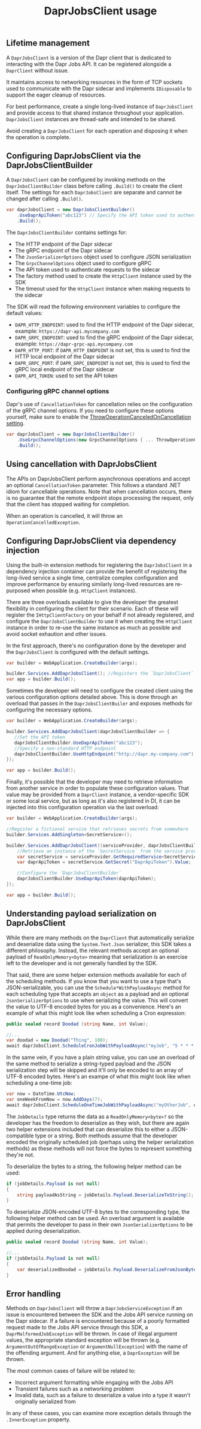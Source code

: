 ﻿---
type: docs
title: "DaprJobsClient usage"
linkTitle: "DaprJobsClient usage"
weight: 5000
description: Essential tips and advice for using DaprJobsClient
---

## Lifetime management

A `DaprJobsClient` is a version of the Dapr client that is dedicated to interacting with the Dapr Jobs API. It can be registered alongside a `DaprClient` without issue.

It maintains access to networking resources in the form of TCP sockets used to communicate with the Dapr sidecar and implements `IDisposable` to support the eager cleanup of resources.

For best performance, create a single long-lived instance of `DaprJobsClient` and provide access to that shared instance throughout your application. `DaprJobsClient` instances are thread-safe and intended to be shared.

Avoid creating a `DaprJobsClient` for each operation and disposing it when the operation is complete.

## Configuring DaprJobsClient via the DaprJobsClientBuilder

A `DaprJobsClient` can be configured by invoking methods on the `DaprJobsClientBuilder` class before calling `.Build()` to create the client itself. The settings for each `DaprJobsClient` are separate
and cannot be changed after calling `.Build()`.

```cs
var daprJobsClient = new DaprJobsClientBuilder()
    .UseDaprApiToken("abc123") // Specify the API token used to authenticate to other Dapr sidecars
    .Build();
```

The `DaprJobsClientBuilder` contains settings for:

- The HTTP endpoint of the Dapr sidecar
- The gRPC endpoint of the Dapr sidecar
- The `JsonSerializerOptions` object used to configure JSON serialization
- The `GrpcChannelOptions` object used to configure gRPC
- The API token used to authenticate requests to the sidecar
- The factory method used to create the `HttpClient` instance used by the SDK
- The timeout used for the `HttpClient` instance when making requests to the sidecar

The SDK will read the following environment variables to configure the default values:

- `DAPR_HTTP_ENDPOINT`: used to find the HTTP endpoint of the Dapr sidecar, example: `https://dapr-api.mycompany.com`
- `DAPR_GRPC_ENDPOINT`: used to find the gRPC endpoint of the Dapr sidecar, example: `https://dapr-grpc-api.mycompany.com`
- `DAPR_HTTP_PORT`: if `DAPR_HTTP_ENDPOINT` is not set, this is used to find the HTTP local endpoint of the Dapr sidecar
- `DAPR_GRPC_PORT`: if `DAPR_GRPC_ENDPOINT` is not set, this is used to find the gRPC local endpoint of the Dapr sidecar
- `DAPR_API_TOKEN`: used to set the API token

### Configuring gRPC channel options

Dapr's use of `CancellationToken` for cancellation relies on the configuration of the gRPC channel options. If you need to configure these options yourself, make sure to enable the [ThrowOperationCanceledOnCancellation setting](https://grpc.github.io/grpc/csharp-dotnet/api/Grpc.Net.Client.GrpcChannelOptions.html#Grpc_Net_Client_GrpcChannelOptions_ThrowOperationCanceledOnCancellation).

```cs
var daprJobsClient = new DaprJobsClientBuilder()
    .UseGrpcChannelOptions(new GrpcChannelOptions { ... ThrowOperationCanceledOnCancellation = true })
    .Build();
```

## Using cancellation with DaprJobsClient

The APIs on DaprJobsClient perform asynchronous operations and accept an optional `CancellationToken` parameter. This follows a standard .NET idiom for cancellable operations. Note that when cancellation occurs, there is no guarantee that the remote endpoint stops processing the request, only that the client has stopped waiting for completion.

When an operation is cancelled, it will throw an `OperationCancelledException`. 

## Configuring DaprJobsClient via dependency injection

Using the built-in extension methods for registering the `DaprJobsClient` in a dependency injection container can provide the benefit of registering the long-lived service a single time, centralize complex configuration and improve performance by ensuring similarly long-lived resources are re-purposed when possible (e.g. `HttpClient` instances).

There are three overloads available to give the developer the greatest flexibility in configuring the client for their scenario. Each of these will register the `IHttpClientFactory` on your behalf if not already registered, and configure the `DaprJobsClientBuilder` to use it when creating the `HttpClient` instance in order to re-use the same instance as much as possible and avoid socket exhaution and other issues.

In the first approach, there's no configuration done by the developer and the `DaprJobsClient` is configured with the default settings.

```cs
var builder = WebApplication.CreateBuilder(args);

builder.Services.AddDaprJobsClient(); //Registers the `DaprJobsClient` to be injected as needed
var app = builder.Build();
```

Sometimes the developer will need to configure the created client using the various configuration options detailed above. This is done through an overload that passes in the `DaprJobsClientBuiler` and exposes methods for configuring the necessary options.

```cs
var builder = WebApplication.CreateBuilder(args);

builder.Services.AddDaprJobsClient(daprJobsClientBuilder => {
   //Set the API token
   daprJobsClientBuilder.UseDaprApiToken("abc123");
   //Specify a non-standard HTTP endpoint
   daprJobsClientBuilder.UseHttpEndpoint("http://dapr.my-company.com");
});

var app = builder.Build();
```

Finally, it's possible that the developer may need to retrieve information from another service in order to populate these configuration values. That value may be provided from a `DaprClient` instance, a vendor-specific SDK or some local service, but as long as it's also registered in DI, it can be injected into this configuration operation via the last overload:

```cs
var builder = WebApplication.CreateBuilder(args);

//Register a fictional service that retrieves secrets from somewhere
builder.Services.AddSingleton<SecretService>();

builder.Services.AddDaprJobsClient((serviceProvider, daprJobsClientBuilder) => {
    //Retrieve an instance of the `SecretService` from the service provider
    var secretService = serviceProvider.GetRequiredService<SecretService>();
    var daprApiToken = secretService.GetSecret("DaprApiToken").Value;

    //Configure the `DaprJobsClientBuilder`
    daprJobsClientBuilder.UseDaprApiToken(daprApiToken);
});

var app = builder.Build();
```

## Understanding payload serialization on DaprJobsClient

While there are many methods on the `DaprClient` that automatically serialize and deserialize data using the `System.Text.Json` serializer, this SDK takes a different philosophy. Instead, the relevant methods accept an optional payload of `ReadOnlyMemory<byte>` meaning that serialization is an exercise left to the developer and is not generally handled by the SDK.

That said, there are some helper extension methods available for each of the scheduling methods. If you know that you want to use a type that's JSON-serializable, you can use the `Schedule*WithPayloadAsync` method for each scheduling type that accepts an `object` as a payload and an optional `JsonSerializerOptions` to use when serializing the value. This will convert the value to UTF-8 encoded bytes for you as a convenience. Here's an example of what this might look like when scheduling a Cron expression:

```cs
public sealed record Doodad (string Name, int Value);

//...
var doodad = new Doodad("Thing", 100);
await daprJobsClient.ScheduleCronJobWithPayloadAsync("myJob", "5 * * * *", doodad);
```

In the same vein, if you have a plain string value, you can use an overload of the same method to serialize a string-typed payload and the JSON serialization step will be skipped and it'll only be encoded to an array of UTF-8 encoded bytes. Here's an exampe of what this might look like when scheduling a one-time job:

```cs
var now = DateTime.UtcNow;
var oneWeekFromNow = now.AddDays(7);
await daprJobsClient.ScheduleOneTimeJobWithPayloadAsync("myOtherJob", oneWeekFromNow, "This is a test!");
```

The `JobDetails` type returns the data as a `ReadOnlyMemory<byte>?` so the developer has the freedom to deserialize as they wish, but there are again two helper extensions included that can deserialize this to either a JSON-compatible type or a string. Both methods assume that the developer encoded the originally scheduled job (perhaps using the helper serialization methods) as these methods will not force the bytes to represent something they're not.

To deserialize the bytes to a string, the following helper method can be used:
```cs
if (jobDetails.Payload is not null)
{
    string payloadAsString = jobDetails.Payload.DeserializeToString(); //If successful, returns a string value with the value
}
```

To deserialize JSON-encoded UTF-8 bytes to the corresponding type, the following helper method can be used. An overload argument is available that permits the developer to pass in their own `JsonSerializerOptions` to be applied during deserialization.

```cs
public sealed record Doodad (string Name, int Value);

//...
if (jobDetails.Payload is not null)
{
    var deserializedDoodad = jobDetails.Payload.DeserializeFromJsonBytes<Doodad>();
}
```

## Error handling

Methods on `DaprJobsClient` will throw a `DaprJobsServiceException` if an issue is encountered between the SDK and the Jobs API service running on the Dapr sidecar. If a failure is encountered because of a poorly formatted request made to the Jobs API service through this SDK, a `DaprMalformedJobException` will be thrown. In case of illegal argument values, the appropriate standard exception will be thrown (e.g. `ArgumentOutOfRangeException` or `ArgumentNullException`) with the name of the offending argument. And for anything else, a `DaprException` will be thrown.

The most common cases of failure will be related to:

- Incorrect argument formatting while engaging with the Jobs API
- Transient failures such as a networking problem
- Invalid data, such as a failure to deserialize a value into a type it wasn't originally serialized from

In any of these cases, you can examine more exception details through the `.InnerException` property.
